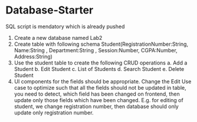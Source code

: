 # Database-Starter
SQL script is mendatory which is already pushed
1. Create a new database named Lab2
2. Create table with following schema
Student(RegistrationNumber:String, Name:String , Department:String , Session:Number,
CGPA:Number, Address:String)
3. Use the student table to create the following CRUD operations
a. Add a Student
b. Edit Student
c. List of Students
d. Search Student
e. Delete Student
4. UI components for the fields should be appropriate. Change the Edit Use case to optimize such that all the
fields should not be updated in table, you need to detect, which field has been changed on frontend, then
update only those fields which have been changed. E.g. for editing of student, we change registration
number, then database should only update only registration number.
